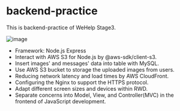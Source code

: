 # backend-practice
This is backend-practice of WeHelp Stage3.

![image](https://user-images.githubusercontent.com/43780809/224297668-5f8f47bf-8ab3-42f6-808b-5a3ad32eabe5.png)

- Framework: Node.js Express
- Interact with AWS S3 for Node.js by @aws-sdk/client-s3.
- Insert images' and messages' data into table with MySQL.
- Use AWS S3 bucket to storage the uploaded images from users. 
- Reducing network latency and load times by AWS CloudFront.
- Configuring the Nginx to support the HTTPS protocol.
- Adapt different screen sizes and devices within RWD.
- Separate concerns into Model, View, and Controller(MVC) in the frontend of JavaScript development.

